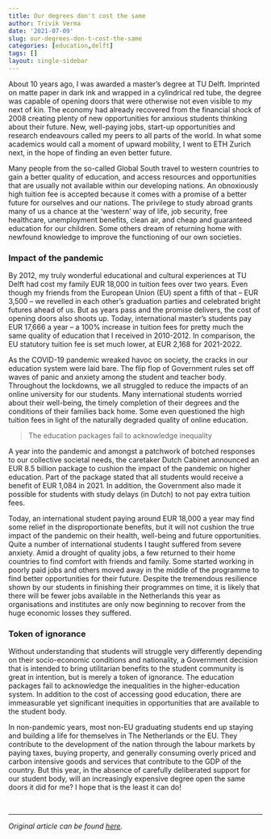```yaml
---
title: Our degrees don't cost the same
author: Trivik Verma
date: '2021-07-09'
slug: our-degrees-don-t-cost-the-same
categories: [education,delft]
tags: []
layout: single-sidebar
---
```


About 10 years ago, I was awarded a master’s degree at TU Delft. Imprinted on matte paper in dark ink and wrapped in a cylindrical red tube, the degree was capable of opening doors that were otherwise not even visible to my next of kin. The economy had already recovered from the financial shock of 2008 creating plenty of new opportunities for anxious students thinking about their future. New, well-paying jobs, start-up opportunities and research endeavours called my peers to all parts of the world. In what some academics would call a moment of upward mobility, I went to ETH Zurich next, in the hope of finding an even better future.

Many people from the so-called Global South travel to western countries to gain a better quality of education, and access resources and opportunities that are usually not available within our developing nations. An obnoxiously high tuition fee is accepted because it comes with a promise of a better future for ourselves and our nations. The privilege to study abroad grants many of us a chance at the ‘western’ way of life, job security, free healthcare, unemployment benefits, clean air, and cheap and guaranteed education for our children. Some others dream of returning home with newfound knowledge to improve the functioning of our own societies.

### Impact of the pandemic
By 2012, my truly wonderful educational and cultural experiences at TU Delft had cost my family EUR 18,000 in tuition fees over two years. Even though my friends from the European Union (EU) spent a fifth of that – EUR 3,500 – we revelled in each other’s graduation parties and celebrated bright futures ahead of us. But as years pass and the promise delivers, the cost of opening doors also shoots up. Today, international master’s students pay EUR 17,666 a year – a 100% increase in tuition fees for pretty much the same quality of education that I received in 2010-2012. In comparison, the EU statutory tuition fee is set much lower, at EUR 2,168 for 2021-2022.

As the COVID-19 pandemic wreaked havoc on society, the cracks in our education system were laid bare. The flip flop of Government rules set off waves of panic and anxiety among the student and teacher body. Throughout the lockdowns, we all struggled to reduce the impacts of an online university for our students. Many international students worried about their well-being, the timely completion of their degrees and the conditions of their families back home. Some even questioned the high tuition fees in light of the naturally degraded quality of online education.

> The education packages fail to acknowledge inequality

A year into the pandemic and amongst a patchwork of botched responses to our collective societal needs, the caretaker Dutch Cabinet announced an EUR 8.5 billion package to cushion the impact of the pandemic on higher education. Part of the package stated that all students would receive a benefit of EUR 1,084 in 2021. In addition, the Government also made it possible for students with study delays (in Dutch) to not pay extra tuition fees.

Today, an international student paying around EUR 18,000 a year may find some relief in the disproportionate benefits, but it will not cushion the true impact of the pandemic on their health, well-being and future opportunities. Quite a number of international students I taught suffered from severe anxiety. Amid a drought of quality jobs, a few returned to their home countries to find comfort with friends and family. Some started working in poorly paid jobs and others moved away in the middle of the programme to find better opportunities for their future. Despite the tremendous resilience shown by our students in finishing their programmes on time, it is likely that there will be fewer jobs available in the Netherlands this year as organisations and institutes are only now beginning to recover from the huge economic losses they suffered.

### Token of ignorance
Without understanding that students will struggle very differently depending on their socio-economic conditions and nationality, a Government decision that is intended to bring utilitarian benefits to the student community is great in intention, but is merely a token of ignorance. The education packages fail to acknowledge the inequalities in the higher-education system. In addition to the cost of accessing good education, there are immeasurable yet significant inequities in opportunities that are available to the student body.

In non-pandemic years, most non-EU graduating students end up staying and building a life for themselves in The Netherlands or the EU. They contribute to the development of the nation through the labour markets by paying taxes, buying property, and generally consuming overly priced and carbon intensive goods and services that contribute to the GDP of the country. But this year, in the absence of carefully deliberated support for our student body, will an increasingly expensive degree open the same doors it did for me? I hope that is the least it can do!

<br />

-----

_Original article can be found [here](https://www.delta.tudelft.nl/article/letter-our-degrees-dont-cost-same)._
